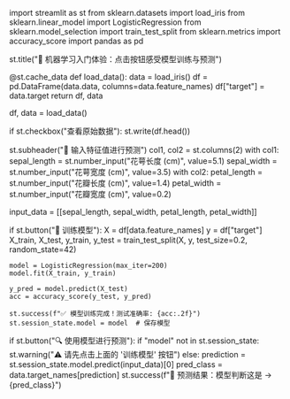 
import streamlit as st
from sklearn.datasets import load_iris
from sklearn.linear_model import LogisticRegression
from sklearn.model_selection import train_test_split
from sklearn.metrics import accuracy_score
import pandas as pd


st.title("🌸 机器学习入门体验：点击按钮感受模型训练与预测")


@st.cache_data
def load_data():
    data = load_iris()
    df = pd.DataFrame(data.data, columns=data.feature_names)
    df["target"] = data.target
    return df, data

df, data = load_data()


if st.checkbox("查看原始数据"):
    st.write(df.head())


st.subheader("🎯 输入特征值进行预测")
col1, col2 = st.columns(2)
with col1:
    sepal_length = st.number_input("花萼长度 (cm)", value=5.1)
    sepal_width = st.number_input("花萼宽度 (cm)", value=3.5)
with col2:
    petal_length = st.number_input("花瓣长度 (cm)", value=1.4)
    petal_width = st.number_input("花瓣宽度 (cm)", value=0.2)

input_data = [[sepal_length, sepal_width, petal_length, petal_width]]


if st.button("🚀 训练模型"):
    X = df[data.feature_names]
    y = df["target"]
    X_train, X_test, y_train, y_test = train_test_split(X, y, test_size=0.2, random_state=42)

    model = LogisticRegression(max_iter=200)
    model.fit(X_train, y_train)

    y_pred = model.predict(X_test)
    acc = accuracy_score(y_test, y_pred)

    st.success(f"✅ 模型训练完成！测试准确率: {acc:.2f}")
    st.session_state.model = model  # 保存模型


if st.button("🔍 使用模型进行预测"):
    if "model" not in st.session_state:
        st.warning("⚠️ 请先点击上面的 '训练模型' 按钮")
    else:
        prediction = st.session_state.model.predict(input_data)[0]
        pred_class = data.target_names[prediction]
        st.success(f"🌟 预测结果：模型判断这是 → {pred_class}")
